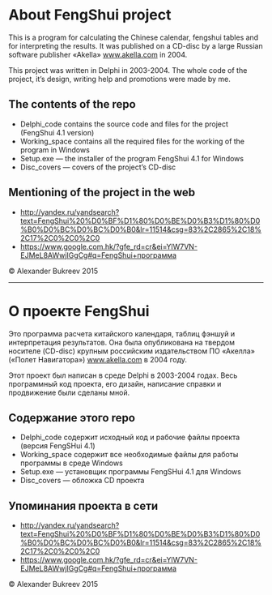 # About FengShui project

This is a program for calculating the Chinese calendar, fengshui tables and for interpreting the results. It was published on a CD-disc by a large Russian software publisher «Akella» www.akella.com in 2004.

This project was written in Delphi in 2003-2004. The whole code of the project, it’s design, writing help and promotions were made by me.

## The contents of the repo

* Delphi_code contains the source code and files for the project (FengShui 4.1 version)
* Working_space contains all the required files for the working of the program in Windows
* Setup.exe — the installer of the program FengShui 4.1 for Windows
* Disc_covers — covers of the project’s CD-disc

## Mentioning of the project in the web

* http://yandex.ru/yandsearch?text=FengShui%20%D0%BF%D1%80%D0%BE%D0%B3%D1%80%D0%B0%D0%BC%D0%BC%D0%B0&lr=11514&csg=83%2C2865%2C18%2C17%2C0%2C0%2C0
* https://www.google.com.hk/?gfe_rd=cr&ei=YlW7VN-EJMeL8AWwjIGgCg#q=FengShui+программа

© Alexander Bukreev 2015
_______________________________


# О проекте FengShui

Это программа расчета китайского календаря, таблиц фэншуй и интерпретация результатов.  Она была опубликована на твердом носителе (CD-disc) крупным российским издательством ПО «Акелла» («Полет Навигатора») www.akella.com в 2004 году. 

Этот проект был написан в среде Delphi в 2003-2004 годах. Весь программный код проекта, его дизайн, написание справки и продвижение были сделаны мной.

## Содержание этого repo 

* Delphi_code содержит исходный код и рабочие файлы проекта (версия FengSHui 4.1)
* Working_space содержит все необходимые файлы для работы программы в среде Windows
* Setup.exe — установщик программы FengSHui 4.1 для Windows
* Disc_covers — обложка CD проекта

## Упоминания проекта в сети 

* http://yandex.ru/yandsearch?text=FengShui%20%D0%BF%D1%80%D0%BE%D0%B3%D1%80%D0%B0%D0%BC%D0%BC%D0%B0&lr=11514&csg=83%2C2865%2C18%2C17%2C0%2C0%2C0
* https://www.google.com.hk/?gfe_rd=cr&ei=YlW7VN-EJMeL8AWwjIGgCg#q=FengShui+программа

© Alexander Bukreev 2015


